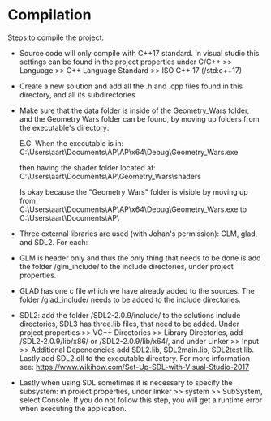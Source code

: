 # Compilation
Steps to compile the project:

* Source code will only compile with C++17 standard.
  In visual studio this settings can be found in the project properties under
  C/C++ >> Language >> C++ Language Standard >> ISO C++ 17 (/std:c++17)

* Create a new solution and add all the .h and .cpp files found in this directory, and all its subdirectories

* Make sure that the data folder is inside of the Geometry_Wars folder, and the Geometry Wars folder can be found, by moving up folders from the executable's directory:

  E.G. When the executable is in:
  C:\Users\aart\Documents\AP\AP\x64\Debug\Geometry_Wars.exe

  then having the shader folder located at:
  C:\Users\aart\Documents\AP\Geometry_Wars\shaders

  Is okay because the "Geometry_Wars" folder is visible by moving up from  
  C:\Users\aart\Documents\AP\AP\x64\Debug\Geometry_Wars.exe to
  C:\Users\aart\Documents\AP\

* Three external libraries are used (with Johan's permission): GLM, glad, and SDL2. For each:

* GLM is header only and thus the only thing that needs to be done is add the folder /glm_include/ to the include directories, under project properties. 

* GLAD has one c file which we have already added to the sources. The folder 
/glad_include/ needs to be added to the include directories.

* SDL2: add the folder /SDL2-2.0.9/include/ to the solutions include directories, SDL3 has three.lib files, that need to be added. Under project properties >> VC++ Directories >> Library Directories, add /SDL2-2.0.9/lib/x86/ or /SDL2-2.0.9/lib/x64/, and under Linker >> Input >> Additional Dependencies add SDL2.lib, SDL2main.lib, SDL2test.lib. Lastly add SDL2.dll to the executable directory. For more information see:
https://www.wikihow.com/Set-Up-SDL-with-Visual-Studio-2017

* Lastly when using SDL sometimes it is necessary to specify the subsystem: in project properties, under linker >> system >> SubSystem, select Console. If you do not follow this step, you will get a runtime error when executing the application.